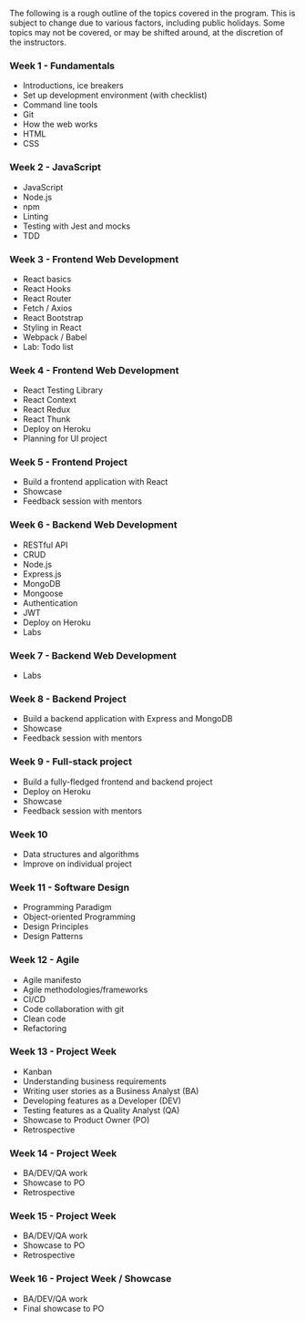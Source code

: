 The following is a rough outline of the topics covered in the program. This is subject to change due to various factors, including public holidays. Some topics may not be covered, or may be shifted around, at the discretion of the instructors.

### Week 1 - Fundamentals

- Introductions, ice breakers
- Set up development environment (with checklist)
- Command line tools
- Git
- How the web works
- HTML
- CSS

### Week 2 - JavaScript

- JavaScript
- Node.js
- npm
- Linting
- Testing with Jest and mocks
- TDD

### Week 3 - Frontend Web Development

- React basics
- React Hooks
- React Router
- Fetch / Axios
- React Bootstrap
- Styling in React
- Webpack / Babel
- Lab: Todo list

### Week 4 - Frontend Web Development

- React Testing Library
- React Context
- React Redux
- React Thunk
- Deploy on Heroku
- Planning for UI project

### Week 5 - Frontend Project

- Build a frontend application with React
- Showcase
- Feedback session with mentors

### Week 6 - Backend Web Development

- RESTful API
- CRUD
- Node.js
- Express.js
- MongoDB
- Mongoose
- Authentication
- JWT
- Deploy on Heroku
- Labs

### Week 7 - Backend Web Development

- Labs

### Week 8 - Backend Project

- Build a backend application with Express and MongoDB
- Showcase
- Feedback session with mentors

### Week 9 - Full-stack project

- Build a fully-fledged frontend and backend project
- Deploy on Heroku
- Showcase
- Feedback session with mentors

### Week 10

- Data structures and algorithms
- Improve on individual project

### Week 11 - Software Design

- Programming Paradigm
- Object-oriented Programming
- Design Principles
- Design Patterns

### Week 12 - Agile

- Agile manifesto
- Agile methodologies/frameworks
- CI/CD
- Code collaboration with git
- Clean code
- Refactoring

### Week 13 - Project Week

- Kanban
- Understanding business requirements
- Writing user stories as a Business Analyst (BA)
- Developing features as a Developer (DEV)
- Testing features as a Quality Analyst (QA)
- Showcase to Product Owner (PO)
- Retrospective

### Week 14 - Project Week

- BA/DEV/QA work
- Showcase to PO
- Retrospective

### Week 15 - Project Week

- BA/DEV/QA work
- Showcase to PO
- Retrospective

### Week 16 - Project Week / Showcase

- BA/DEV/QA work
- Final showcase to PO
